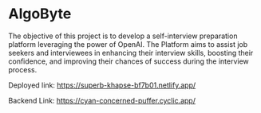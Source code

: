# AlgoByte
The objective of this project is to develop a self-interview preparation platform leveraging the power of OpenAI. The Platform aims to assist job seekers and interviewees in enhancing their interview skills, boosting their confidence, and improving their chances of success during the interview process.



Deployed link: https://superb-khapse-bf7b01.netlify.app/

Backend Link: https://cyan-concerned-puffer.cyclic.app/
